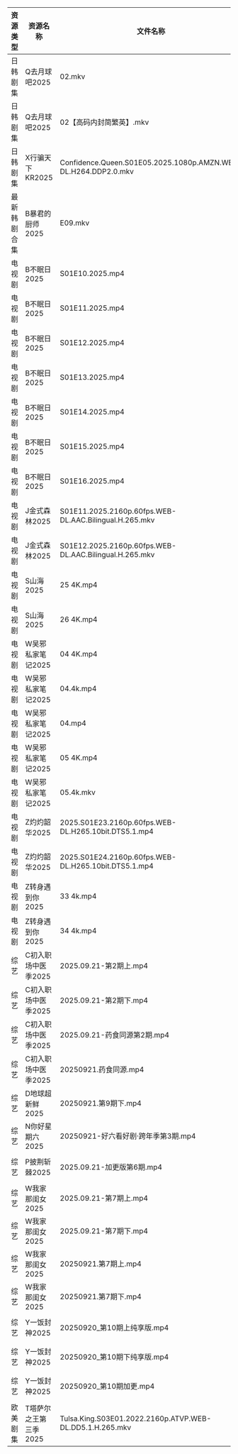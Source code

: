 | 资源类型   | 资源名称          | 文件名称                                                           | 分享链接                                 | 更新时间                |
| ------ | ------------- | -------------------------------------------------------------- | ------------------------------------ | ------------------- |
| 日韩剧集   | Q去月球吧2025     | 02.mkv                                                         | https://pan.quark.cn/s/a1632c441381  | 2025-09-21 16:18:19 |
| 日韩剧集   | Q去月球吧2025     | 02【高码内封简繁英】.mkv                                                | https://pan.quark.cn/s/a1632c441381  | 2025-09-21 16:18:22 |
| 日韩剧集   | X行骗天下KR2025   | Confidence.Queen.S01E05.2025.1080p.AMZN.WEB-DL.H264.DDP2.0.mkv | https://pan.quark.cn/s/463fe5d8abf1  | 2025-09-21 01:22:15 |
| 最新韩剧合集 | B暴君的厨师2025    | E09.mkv                                                        | https://www.alipan.com/s/VeyARgABVY7 | 2025-09-21 09:58:35 |
| 电视剧    | B不眠日2025      | S01E10.2025.mp4                                                | https://www.alipan.com/s/pdo1SVYHJq1 | 2025-09-21 09:58:26 |
| 电视剧    | B不眠日2025      | S01E11.2025.mp4                                                | https://www.alipan.com/s/pdo1SVYHJq1 | 2025-09-21 09:58:26 |
| 电视剧    | B不眠日2025      | S01E12.2025.mp4                                                | https://www.alipan.com/s/pdo1SVYHJq1 | 2025-09-21 15:58:28 |
| 电视剧    | B不眠日2025      | S01E13.2025.mp4                                                | https://www.alipan.com/s/pdo1SVYHJq1 | 2025-09-21 15:58:27 |
| 电视剧    | B不眠日2025      | S01E14.2025.mp4                                                | https://www.alipan.com/s/pdo1SVYHJq1 | 2025-09-21 15:58:27 |
| 电视剧    | B不眠日2025      | S01E15.2025.mp4                                                | https://www.alipan.com/s/pdo1SVYHJq1 | 2025-09-21 15:58:26 |
| 电视剧    | B不眠日2025      | S01E16.2025.mp4                                                | https://www.alipan.com/s/pdo1SVYHJq1 | 2025-09-21 15:58:25 |
| 电视剧    | J金式森林2025     | S01E11.2025.2160p.60fps.WEB-DL.AAC.Bilingual.H.265.mkv         | https://pan.quark.cn/s/8cefdb111488  | 2025-09-21 21:17:21 |
| 电视剧    | J金式森林2025     | S01E12.2025.2160p.60fps.WEB-DL.AAC.Bilingual.H.265.mkv         | https://pan.quark.cn/s/8cefdb111488  | 2025-09-21 21:17:12 |
| 电视剧    | S山海2025       | 25 4K.mp4                                                      | https://www.alipan.com/s/p8L13GiiEic | 2025-09-21 18:59:03 |
| 电视剧    | S山海2025       | 26 4K.mp4                                                      | https://www.alipan.com/s/p8L13GiiEic | 2025-09-21 18:59:02 |
| 电视剧    | W吴邪私家笔记2025   | 04 4K.mp4                                                      | https://www.alipan.com/s/kDvVujyBatC | 2025-09-21 20:59:18 |
| 电视剧    | W吴邪私家笔记2025   | 04.4k.mp4                                                      | https://pan.quark.cn/s/05e6a76ecfd0  | 2025-09-21 01:20:38 |
| 电视剧    | W吴邪私家笔记2025   | 04.mp4                                                         | https://www.alipan.com/s/kDvVujyBatC | 2025-09-21 20:59:18 |
| 电视剧    | W吴邪私家笔记2025   | 05 4K.mp4                                                      | https://www.alipan.com/s/kDvVujyBatC | 2025-09-21 20:59:17 |
| 电视剧    | W吴邪私家笔记2025   | 05.4k.mkv                                                      | https://pan.quark.cn/s/05e6a76ecfd0  | 2025-09-21 21:21:28 |
| 电视剧    | Z灼灼韶华2025     | 2025.S01E23.2160p.60fps.WEB-DL.H265.10bit.DTS5.1.mp4           | https://pan.quark.cn/s/733a57c67291  | 2025-09-21 21:24:13 |
| 电视剧    | Z灼灼韶华2025     | 2025.S01E24.2160p.60fps.WEB-DL.H265.10bit.DTS5.1.mp4           | https://pan.quark.cn/s/733a57c67291  | 2025-09-21 21:24:10 |
| 电视剧    | Z转身遇到你2025    | 33 4k.mp4                                                      | https://pan.quark.cn/s/3615a2d2ed2f  | 2025-09-21 16:23:43 |
| 电视剧    | Z转身遇到你2025    | 34 4k.mp4                                                      | https://pan.quark.cn/s/3615a2d2ed2f  | 2025-09-21 16:23:47 |
| 综艺     | C初入职场中医季2025  | 2025.09.21-第2期上.mp4                                            | https://pan.quark.cn/s/869074432f49  | 2025-09-21 21:13:55 |
| 综艺     | C初入职场中医季2025  | 2025.09.21-第2期下.mp4                                            | https://pan.quark.cn/s/869074432f49  | 2025-09-21 21:14:06 |
| 综艺     | C初入职场中医季2025  | 2025.09.21-药食同源第2期.mp4                                         | https://pan.quark.cn/s/869074432f49  | 2025-09-21 21:13:59 |
| 综艺     | C初入职场中医季2025  | 20250921.药食同源.mp4                                              | https://pan.quark.cn/s/869074432f49  | 2025-09-21 21:14:02 |
| 综艺     | D地球超新鲜2025    | 20250921.第9期下.mp4                                              | https://pan.quark.cn/s/6d9ff5b2efaa  | 2025-09-21 16:24:44 |
| 综艺     | N你好星期六2025    | 20250921-好六看好剧·跨年季第3期.mp4                                      | https://www.alipan.com/s/g3wrHTFCcWV | 2025-09-21 13:59:33 |
| 综艺     | P披荆斩棘2025     | 2025.09.21-加更版第6期.mp4                                          | https://pan.quark.cn/s/9ae1eb01008d  | 2025-09-21 16:27:17 |
| 综艺     | W我家那闺女2025    | 2025.09.21-第7期上.mp4                                            | https://pan.quark.cn/s/382e9ca0c203  | 2025-09-21 16:28:41 |
| 综艺     | W我家那闺女2025    | 2025.09.21-第7期下.mp4                                            | https://pan.quark.cn/s/382e9ca0c203  | 2025-09-21 16:28:57 |
| 综艺     | W我家那闺女2025    | 20250921.第7期上.mp4                                              | https://pan.quark.cn/s/382e9ca0c203  | 2025-09-21 16:28:48 |
| 综艺     | W我家那闺女2025    | 20250921.第7期下.mp4                                              | https://pan.quark.cn/s/382e9ca0c203  | 2025-09-21 16:28:45 |
| 综艺     | Y一饭封神2025     | 20250920_第10期上纯享版.mp4                                          | https://www.alipan.com/s/w4Qpfj6YdVw | 2025-09-21 09:59:48 |
| 综艺     | Y一饭封神2025     | 20250920_第10期下纯享版.mp4                                          | https://www.alipan.com/s/w4Qpfj6YdVw | 2025-09-21 09:59:48 |
| 综艺     | Y一饭封神2025     | 20250920_第10期加更.mp4                                            | https://www.alipan.com/s/w4Qpfj6YdVw | 2025-09-21 09:59:47 |
| 欧美剧集   | T塔萨尔之王第三季2025 | Tulsa.King.S03E01.2022.2160p.ATVP.WEB-DL.DD5.1.H.265.mkv       | https://pan.quark.cn/s/cee11768a3f4  | 2025-09-21 21:21:01 |
